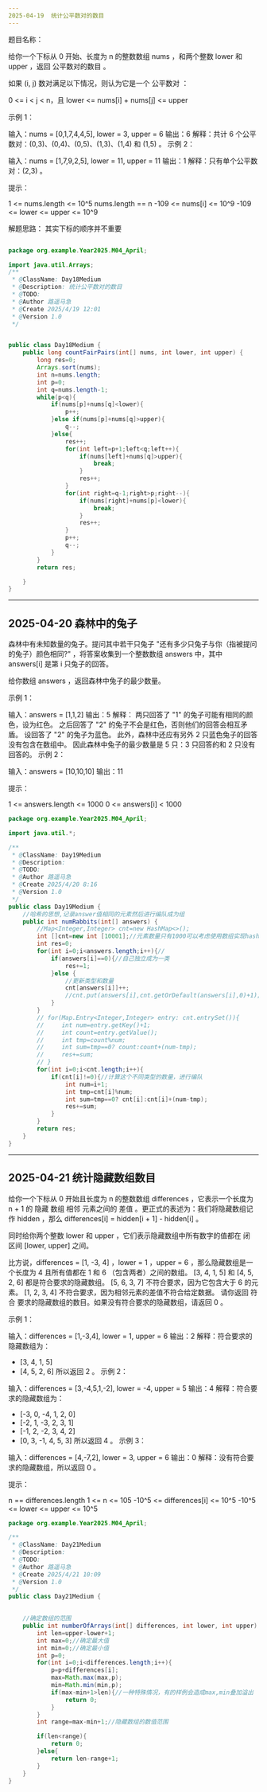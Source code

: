 ```yaml
---
2025-04-19  统计公平数对的数目
---
```

题目名称：

给你一个下标从 0 开始、长度为 n 的整数数组 nums ，和两个整数 lower 和 upper ，返回 公平数对的数目 。

如果 (i, j) 数对满足以下情况，则认为它是一个 公平数对 ：

0 <= i < j < n，且
lower <= nums[i] + nums[j] <= upper


示例 1：

输入：nums = [0,1,7,4,4,5], lower = 3, upper = 6
输出：6
解释：共计 6 个公平数对：(0,3)、(0,4)、(0,5)、(1,3)、(1,4) 和 (1,5) 。
示例 2：

输入：nums = [1,7,9,2,5], lower = 11, upper = 11
输出：1
解释：只有单个公平数对：(2,3) 。


提示：

1 <= nums.length <= 10^5
nums.length == n
-109 <= nums[i] <= 10^9
-109 <= lower <= upper <= 10^9


解题思路：
其实下标的顺序并不重要

```java

package org.example.Year2025.M04_April;

import java.util.Arrays;
/**
 * @ClassName: Day18Medium
 * @Description: 统计公平数对的数目
 * @TODO:
 * @Author 路遥马急
 * @Create 2025/4/19 12:01
 * @Version 1.0
 */


public class Day18Medium {
    public long countFairPairs(int[] nums, int lower, int upper) {
        long res=0;
        Arrays.sort(nums);
        int n=nums.length;
        int p=0;
        int q=nums.length-1;
        while(p<q){
            if(nums[p]+nums[q]<lower){
                p++;
            }else if(nums[p]+nums[q]>upper){
                q--;
            }else{
                res++;
                for(int left=p+1;left<q;left++){
                    if(nums[left]+nums[q]>upper){
                        break;
                    }
                    res++;
                }
                for(int right=q-1;right>p;right--){
                    if(nums[right]+nums[p]<lower){
                        break;
                    }
                    res++;
                }
                p++;
                q--;
            }
        }
        return res;

    }
}
```


---
2025-04-20  森林中的兔子
---
森林中有未知数量的兔子。提问其中若干只兔子 "还有多少只兔子与你（指被提问的兔子）颜色相同?" ，将答案收集到一个整数数组 answers 中，其中 answers[i] 是第 i 只兔子的回答。

给你数组 answers ，返回森林中兔子的最少数量。

 

示例 1：

输入：answers = [1,1,2]
输出：5
解释：
两只回答了 "1" 的兔子可能有相同的颜色，设为红色。 
之后回答了 "2" 的兔子不会是红色，否则他们的回答会相互矛盾。
设回答了 "2" 的兔子为蓝色。 
此外，森林中还应有另外 2 只蓝色兔子的回答没有包含在数组中。 
因此森林中兔子的最少数量是 5 只：3 只回答的和 2 只没有回答的。
示例 2：

输入：answers = [10,10,10]
输出：11
 

提示：

1 <= answers.length <= 1000
0 <= answers[i] < 1000

```java
package org.example.Year2025.M04_April;

import java.util.*;

/**
 * @ClassName: Day19Medium
 * @Description:
 * @TODO:
 * @Author 路遥马急
 * @Create 2025/4/20 8:16
 * @Version 1.0
 */
public class Day19Medium {
    //哈希的思想,记录answer值相同的元素然后进行编队成为组
    public int numRabbits(int[] answers) {
        //Map<Integer,Integer> cnt=new HashMap<>();
        int []cnt=new int [10001];//元素数量只有1000可以考虑使用数组实现hash的思想，提升性能
        int res=0;
        for(int i=0;i<answers.length;i++){//
            if(answers[i]==0){//自己独立成为一类
                res+=1;
            }else {
                //更新类型和数量
                cnt[answers[i]]++;
                //cnt.put(answers[i],cnt.getOrDefault(answers[i],0)+1);
            }
        }
        // for(Map.Entry<Integer,Integer> entry: cnt.entrySet()){
        //     int num=entry.getKey()+1;
        //     int count=entry.getValue();
        //     int tmp=count%num;
        //     int sum=tmp==0? count:count+(num-tmp);
        //     res+=sum;
        // }
        for(int i=0;i<cnt.length;i++){
            if(cnt[i]!=0){//计算这个不同类型的数量，进行编队
                int num=i+1;
                int tmp=cnt[i]%num;
                int sum=tmp==0? cnt[i]:cnt[i]+(num-tmp);
                res+=sum;
            }
        }
        return res;
    }
}
```

---
2025-04-21  统计隐藏数组数目
---

给你一个下标从 0 开始且长度为 n 的整数数组 differences ，它表示一个长度为 n + 1 的 隐藏 数组 相邻 元素之间的 差值 。更正式的表述为：我们将隐藏数组记作 hidden ，那么 differences[i] = hidden[i + 1] - hidden[i] 。

同时给你两个整数 lower 和 upper ，它们表示隐藏数组中所有数字的值都在 闭 区间 [lower, upper] 之间。

比方说，differences = [1, -3, 4] ，lower = 1 ，upper = 6 ，那么隐藏数组是一个长度为 4 且所有值都在 1 和 6 （包含两者）之间的数组。
[3, 4, 1, 5] 和 [4, 5, 2, 6] 都是符合要求的隐藏数组。
[5, 6, 3, 7] 不符合要求，因为它包含大于 6 的元素。
[1, 2, 3, 4] 不符合要求，因为相邻元素的差值不符合给定数据。
请你返回 符合 要求的隐藏数组的数目。如果没有符合要求的隐藏数组，请返回 0 。

 

示例 1：

输入：differences = [1,-3,4], lower = 1, upper = 6
输出：2
解释：符合要求的隐藏数组为：
- [3, 4, 1, 5]
- [4, 5, 2, 6]
所以返回 2 。
示例 2：

输入：differences = [3,-4,5,1,-2], lower = -4, upper = 5
输出：4
解释：符合要求的隐藏数组为：
- [-3, 0, -4, 1, 2, 0]
- [-2, 1, -3, 2, 3, 1]
- [-1, 2, -2, 3, 4, 2]
- [0, 3, -1, 4, 5, 3]
所以返回 4 。
示例 3：

输入：differences = [4,-7,2], lower = 3, upper = 6
输出：0
解释：没有符合要求的隐藏数组，所以返回 0 。
 

提示：

n == differences.length
1 <= n <= 105
-10^5 <= differences[i] <= 10^5
-10^5 <= lower <= upper <= 10^5

```java
package org.example.Year2025.M04_April;

/**
 * @ClassName: Day21Medium
 * @Description:
 * @TODO:
 * @Author 路遥马急
 * @Create 2025/4/21 10:09
 * @Version 1.0
 */
public class Day21Medium {
    

    //确定数组的范围
    public int numberOfArrays(int[] differences, int lower, int upper) {
        int len=upper-lower+1;
        int max=0;//确定最大值
        int min=0;//确定最小值
        int p=0;
        for(int i=0;i<differences.length;i++){
            p=p+differences[i];
            max=Math.max(max,p);
            min=Math.min(min,p);
            if(max-min+1>len){//一种特殊情况，有的样例会造成max,min叠加溢出
                return 0;
            }
        }
        int range=max-min+1;//隐藏数组的数值范围

        if(len<range){
            return 0;
        }else{
            return len-range+1;
        }
    }
}
```